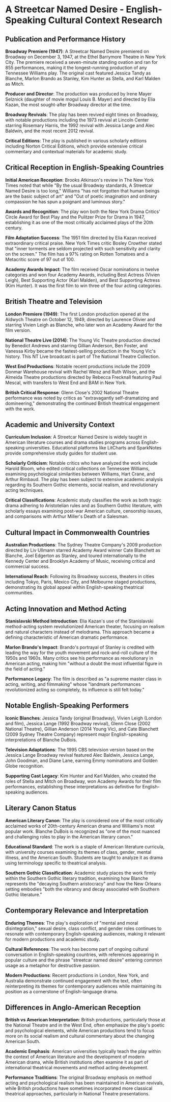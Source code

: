 # A Streetcar Named Desire - English-Speaking Cultural Context Research

## Publication and Performance History

**Broadway Premiere (1947)**: A Streetcar Named Desire premiered on Broadway on December 3, 1947, at the Ethel Barrymore Theatre in New York City. The premiere received a seven-minute standing ovation and ran for 855 performances, making it the longest-running production of any Tennessee Williams play. The original cast featured Jessica Tandy as Blanche, Marlon Brando as Stanley, Kim Hunter as Stella, and Karl Malden as Mitch.

**Producer and Director**: The production was produced by Irene Mayer Selznick (daughter of movie mogul Louis B. Mayer) and directed by Elia Kazan, the most sought-after Broadway director at the time.

**Broadway Revivals**: The play has been revived eight times on Broadway, with notable productions including the 1973 revival at Lincoln Center starring Rosemary Harris, the 1992 revival with Jessica Lange and Alec Baldwin, and the most recent 2012 revival.

**Critical Editions**: The play is published in various scholarly editions including Norton Critical Editions, which provide extensive critical commentary and contextual materials for academic study.

## Critical Reception in English-Speaking Countries

**Initial American Reception**: Brooks Atkinson's review in The New York Times noted that while "By the usual Broadway standards, A Streetcar Named Desire is too long," Williams "has not forgotten that human beings are the basic subject of art" and "Out of poetic imagination and ordinary compassion he has spun a poignant and luminous story."

**Awards and Recognition**: The play won both the New York Drama Critics' Circle Award for Best Play and the Pulitzer Prize for Drama in 1947, establishing it as one of the most critically acclaimed plays of the 20th century.

**Film Adaptation Success**: The 1951 film directed by Elia Kazan received extraordinary critical praise. New York Times critic Bosley Crowther stated that "inner torments are seldom projected with such sensitivity and clarity on the screen." The film has a 97% rating on Rotten Tomatoes and a Metacritic score of 97 out of 100.

**Academy Awards Impact**: The film received Oscar nominations in twelve categories and won four Academy Awards, including Best Actress (Vivien Leigh), Best Supporting Actor (Karl Malden), and Best Supporting Actress (Kim Hunter). It was the first film to win three of the four acting categories.

## British Theatre and Television

**London Premiere (1949)**: The first London production opened at the Aldwych Theatre on October 12, 1949, directed by Laurence Olivier and starring Vivien Leigh as Blanche, who later won an Academy Award for the film version.

**National Theatre Live (2014)**: The Young Vic Theatre production directed by Benedict Andrews and starring Gillian Anderson, Ben Foster, and Vanessa Kirby became the fastest-selling production in the Young Vic's history. This NT Live broadcast is part of The National Theatre Collection.

**West End Productions**: Notable recent productions include the 2009 Donmar Warehouse revival with Rachel Weisz and Ruth Wilson, and the Almeida Theatre productions directed by Rebecca Frecknall featuring Paul Mescal, with transfers to West End and BAM in New York.

**British Critical Response**: Glenn Close's 2002 National Theatre performance was noted by critics as "extravagantly self-dramatizing and domineering," demonstrating the continued British theatrical engagement with the work.

## Academic and University Context

**Curriculum Inclusion**: A Streetcar Named Desire is widely taught in American literature courses and drama studies programs across English-speaking universities. Educational platforms like LitCharts and SparkNotes provide comprehensive study guides for student use.

**Scholarly Criticism**: Notable critics who have analyzed the work include Harold Bloom, who edited critical collections on Tennessee Williams, examining psychological similarities between Williams, Hart Crane, and Arthur Rimbaud. The play has been subject to extensive academic analysis regarding its Southern Gothic elements, social realism, and revolutionary acting techniques.

**Critical Classifications**: Academic study classifies the work as both tragic drama adhering to Aristotelian rules and as Southern Gothic literature, with scholarly essays examining post-war American culture, censorship issues, and comparisons with Arthur Miller's Death of a Salesman.

## Cultural Impact in Commonwealth Countries

**Australian Productions**: The Sydney Theatre Company's 2009 production directed by Liv Ullmann starred Academy Award winner Cate Blanchett as Blanche, Joel Edgerton as Stanley, and toured internationally to the Kennedy Center and Brooklyn Academy of Music, receiving critical and commercial success.

**International Reach**: Following its Broadway success, theaters in cities including Tokyo, Paris, Mexico City, and Melbourne staged productions, demonstrating its global appeal within English-speaking theatrical communities.

## Acting Innovation and Method Acting

**Stanislavski Method Introduction**: Elia Kazan's use of the Stanislavski method-acting system revolutionized American theater, focusing on realism and natural characters instead of melodrama. This approach became a defining characteristic of American dramatic performance.

**Marlon Brando's Impact**: Brando's portrayal of Stanley is credited with leading the way for the youth movement and rock-and-roll culture of the 1950s and 1960s. Many critics see his performance as revolutionary in American acting, making him "without a doubt the most influential figure in the field of acting."

**Performance Legacy**: The film is described as "a supreme master class in acting, writing, and filmmaking" whose "landmark performances revolutionized acting so completely, its influence is still felt today."

## Notable English-Speaking Performers

**Iconic Blanches**: Jessica Tandy (original Broadway), Vivien Leigh (London and film), Jessica Lange (1992 Broadway revival), Glenn Close (2002 National Theatre), Gillian Anderson (2014 Young Vic), and Cate Blanchett (2009 Sydney Theatre Company) represent major English-speaking interpretations of Blanche DuBois.

**Television Adaptations**: The 1995 CBS television version based on the Jessica Lange Broadway revival featured Alec Baldwin, Jessica Lange, John Goodman, and Diane Lane, earning Emmy nominations and Golden Globe recognition.

**Supporting Cast Legacy**: Kim Hunter and Karl Malden, who created the roles of Stella and Mitch on Broadway, won Academy Awards for their film performances, establishing these interpretations as definitive for English-speaking audiences.

## Literary Canon Status

**American Literary Canon**: The play is considered one of the most critically acclaimed works of 20th-century American drama and Williams's most popular work. Blanche DuBois is recognized as "one of the most nuanced and challenging roles to play in the American literary canon."

**Educational Standard**: The work is a staple of American literature curricula, with university courses examining its themes of class, gender, mental illness, and the American South. Students are taught to analyze it as drama using terminology specific to theatrical analysis.

**Southern Gothic Classification**: Academic study places the work firmly within the Southern Gothic literary tradition, examining how Blanche represents the "decaying Southern aristocracy" and how the New Orleans setting embodies "both the vibrancy and decay associated with Southern Gothic literature."

## Contemporary Relevance and Interpretation

**Enduring Themes**: The play's exploration of "mental and moral disintegration," sexual desire, class conflict, and gender roles continues to resonate with contemporary English-speaking audiences, making it relevant for modern productions and academic study.

**Cultural References**: The work has become part of ongoing cultural conversation in English-speaking countries, with references appearing in popular culture and the phrase "streetcar named desire" entering common usage as a metaphor for destructive passion.

**Modern Productions**: Recent productions in London, New York, and Australia demonstrate continued engagement with the text, often reinterpreting its themes for contemporary audiences while maintaining its position as a cornerstone of English-language drama.

## Differences in Anglo-American Reception

**British vs American Interpretation**: British productions, particularly those at the National Theatre and in the West End, often emphasize the play's poetic and psychological elements, while American productions tend to focus more on its social realism and cultural commentary about the changing American South.

**Academic Emphasis**: American universities typically teach the play within the context of American literature and the development of modern American drama, while British institutions often examine it as part of international theatrical movements and method acting development.

**Performance Traditions**: The original Broadway emphasis on method acting and psychological realism has been maintained in American revivals, while British productions have sometimes incorporated more classical theatrical approaches, particularly in National Theatre presentations.